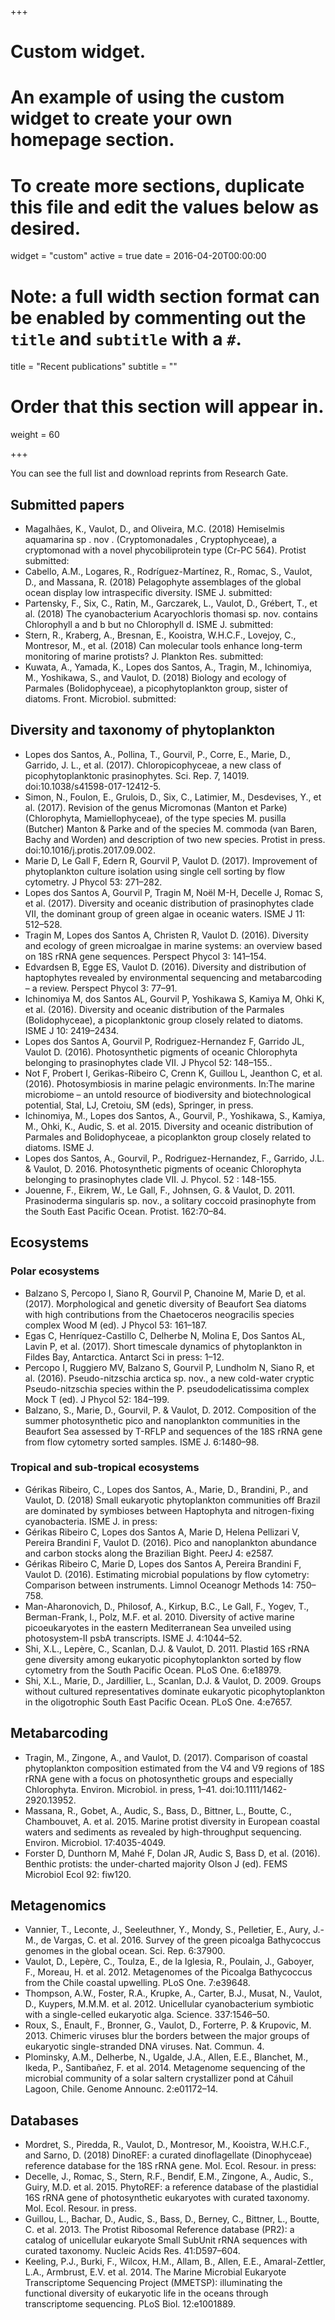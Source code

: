 +++
# Custom widget.
# An example of using the custom widget to create your own homepage section.
# To create more sections, duplicate this file and edit the values below as desired.
widget = "custom"
active = true
date = 2016-04-20T00:00:00

# Note: a full width section format can be enabled by commenting out the `title` and `subtitle` with a `#`.
title = "Recent publications"
subtitle = ""

# Order that this section will appear in.
weight = 60

+++

You can see the full list and download reprints from Research Gate.

## Submitted papers
* Magalhães, K., Vaulot, D., and Oliveira, M.C. (2018) Hemiselmis aquamarina sp . nov . (Cryptomonadales , Cryptophyceae), a cryptomonad with a novel phycobiliprotein type (Cr-PC 564). Protist submitted:
* Cabello, A.M., Logares, R., Rodríguez-Martínez, R., Romac, S., Vaulot, D., and Massana, R. (2018) Pelagophyte assemblages of the global ocean display low intraspecific diversity. ISME J. submitted:
* Partensky, F., Six, C., Ratin, M., Garczarek, L., Vaulot, D., Grébert, T., et al. (2018) The cyanobacterium Acaryochloris thomasi sp. nov. contains Chlorophyll a and b but no Chlorophyll d. ISME J. submitted:
* Stern, R., Kraberg, A., Bresnan, E., Kooistra, W.H.C.F., Lovejoy, C., Montresor, M., et al. (2018) Can molecular tools enhance long-term monitoring of marine protists? J. Plankton Res. submitted:
* Kuwata, A., Yamada, K., Lopes dos Santos, A., Tragin, M., Ichinomiya, M., Yoshikawa, S., and Vaulot, D. (2018) Biology and ecology of Parmales (Bolidophyceae), a picophytoplankton group, sister of diatoms. Front. Microbiol. submitted:

## Diversity and taxonomy of phytoplankton
* Lopes dos Santos, A., Pollina, T., Gourvil, P., Corre, E., Marie, D., Garrido, J. L., et al. (2017). Chloropicophyceae, a new class of picophytoplanktonic prasinophytes. Sci. Rep. 7, 14019. doi:10.1038/s41598-017-12412-5.
* Simon, N., Foulon, E., Grulois, D., Six, C., Latimier, M., Desdevises, Y., et al. (2017). Revision of the genus Micromonas (Manton et Parke) (Chlorophyta, Mamiellophyceae), of the type species M. pusilla (Butcher) Manton & Parke and of the species M. commoda (van Baren, Bachy and Worden) and description of two new species. Protist in press. doi:10.1016/j.protis.2017.09.002.
* Marie D, Le Gall F, Edern R, Gourvil P, Vaulot D. (2017). Improvement of phytoplankton culture isolation using single cell sorting by flow cytometry. J Phycol 53: 271–282.
* Lopes dos Santos A, Gourvil P, Tragin M, Noël M-H, Decelle J, Romac S, et al. (2017). Diversity and oceanic distribution of prasinophytes clade VII, the dominant group of green algae in oceanic waters. ISME J 11: 512–528.
* Tragin M, Lopes dos Santos A, Christen R, Vaulot D. (2016). Diversity and ecology of green microalgae in marine systems: an overview based on 18S rRNA gene sequences. Perspect Phycol 3: 141–154.
* Edvardsen B, Egge ES, Vaulot D. (2016). Diversity and distribution of haptophytes revealed by environmental sequencing and metabarcoding – a review. Perspect Phycol 3: 77–91.
* Ichinomiya M, dos Santos AL, Gourvil P, Yoshikawa S, Kamiya M, Ohki K, et al. (2016). Diversity and oceanic distribution of the Parmales (Bolidophyceae), a picoplanktonic group closely related to diatoms. ISME J 10: 2419–2434.
* Lopes dos Santos A, Gourvil P, Rodriguez-Hernandez F, Garrido JL, Vaulot D. (2016). Photosynthetic pigments of oceanic Chlorophyta belonging to prasinophytes clade VII. J Phycol 52: 148–155..
* Not F, Probert I, Gerikas-Ribeiro C, Crenn K, Guillou L, Jeanthon C, et al. (2016). Photosymbiosis in marine pelagic environments. In:The marine microbiome – an untold resource of biodiversity and biotechnological potential, Stal, LJ, Cretoiu, SM (eds), Springer, in press.
* Ichinomiya, M., Lopes dos Santos, A., Gourvil, P., Yoshikawa, S., Kamiya, M., Ohki, K., Audic, S. et al. 2015. Diversity and oceanic distribution of Parmales and Bolidophyceae, a picoplankton group closely related to diatoms. ISME J. 
* Lopes dos Santos, A., Gourvil, P., Rodriguez-Hernandez, F., Garrido, J.L. & Vaulot, D. 2016. Photosynthetic pigments of oceanic Chlorophyta belonging to prasinophytes clade VII. J. Phycol. 52 : 148-155.
* Jouenne, F., Eikrem, W., Le Gall, F., Johnsen, G. & Vaulot, D. 2011. Prasinoderma singularis sp. nov., a solitary coccoid prasinophyte from the South East Pacific Ocean. Protist. 162:70–84.

## Ecosystems
### Polar ecosystems
* Balzano S, Percopo I, Siano R, Gourvil P, Chanoine M, Marie D, et al. (2017). Morphological and genetic diversity of Beaufort Sea diatoms with high contributions from the Chaetoceros neogracilis species complex Wood M (ed). J Phycol 53: 161–187.
* Egas C, Henríquez-Castillo C, Delherbe N, Molina E, Dos Santos AL, Lavin P, et al. (2017). Short timescale dynamics of phytoplankton in Fildes Bay, Antarctica. Antarct Sci in press: 1–12.
* Percopo I, Ruggiero MV, Balzano S, Gourvil P, Lundholm N, Siano R, et al. (2016). Pseudo-nitzschia arctica sp. nov., a new cold-water cryptic Pseudo-nitzschia species within the P. pseudodelicatissima complex Mock T (ed). J Phycol 52: 184–199.
* Balzano, S., Marie, D., Gourvil, P. & Vaulot, D. 2012. Composition of the summer photosynthetic pico and nanoplankton communities in the Beaufort Sea assessed by T-RFLP and sequences of the 18S rRNA gene from flow cytometry sorted samples. ISME J. 6:1480–98.

### Tropical and sub-tropical ecosystems
* Gérikas Ribeiro, C., Lopes dos Santos, A., Marie, D., Brandini, P., and Vaulot, D. (2018) Small eukaryotic phytoplankton communities off Brazil are dominated by symbioses between Haptophyta and nitrogen-fixing cyanobacteria. ISME J. in press:
* Gérikas Ribeiro C, Lopes dos Santos A, Marie D, Helena Pellizari V, Pereira Brandini F, Vaulot D. (2016). Pico and nanoplankton abundance and carbon stocks along the Brazilian Bight. PeerJ 4: e2587.
* Gérikas Ribeiro C, Marie D, Lopes dos Santos A, Pereira Brandini F, Vaulot D. (2016). Estimating microbial populations by flow cytometry: Comparison between instruments. Limnol Oceanogr Methods 14: 750–758.
* Man-Aharonovich, D., Philosof, A., Kirkup, B.C., Le Gall, F., Yogev, T., Berman-Frank, I., Polz, M.F. et al. 2010. Diversity of active marine picoeukaryotes in the eastern Mediterranean Sea unveiled using photosystem-II psbA transcripts. ISME J. 4:1044–52.
* Shi, X.L., Lepère, C., Scanlan, D.J. & Vaulot, D. 2011. Plastid 16S rRNA gene diversity among eukaryotic picophytoplankton sorted by flow cytometry from the South Pacific Ocean. PLoS One. 6:e18979.
* Shi, X.L., Marie, D., Jardillier, L., Scanlan, D.J. & Vaulot, D. 2009. Groups without cultured representatives dominate eukaryotic picophytoplankton in the oligotrophic South East Pacific Ocean. PLoS One. 4:e7657.

## Metabarcoding
* Tragin, M., Zingone, A., and Vaulot, D. (2017). Comparison of coastal phytoplankton composition estimated from the V4 and V9 regions of 18S rRNA gene with a focus on photosynthetic groups and especially Chlorophyta. Environ. Microbiol. in press, 1–41. doi:10.1111/1462-2920.13952.
* Massana, R., Gobet, A., Audic, S., Bass, D., Bittner, L., Boutte, C., Chambouvet, A. et al. 2015. Marine protist diversity in European coastal waters and sediments as revealed by high-throughput sequencing. Environ. Microbiol. 17:4035-4049.
* Forster D, Dunthorn M, Mahé F, Dolan JR, Audic S, Bass D, et al. (2016). Benthic protists: the under-charted majority Olson J (ed). FEMS Microbiol Ecol 92: fiw120.

## Metagenomics
* Vannier, T., Leconte, J., Seeleuthner, Y., Mondy, S., Pelletier, E., Aury, J.-M., de Vargas, C. et al. 2016. Survey of the green picoalga Bathycoccus genomes in the global ocean. Sci. Rep. 6:37900.
* Vaulot, D., Lepère, C., Toulza, E., de la Iglesia, R., Poulain, J., Gaboyer, F., Moreau, H. et al. 2012. Metagenomes of the Picoalga Bathycoccus from the Chile coastal upwelling. PLoS One. 7:e39648.
* Thompson, A.W., Foster, R.A., Krupke, A., Carter, B.J., Musat, N., Vaulot, D., Kuypers, M.M.M. et al. 2012. Unicellular cyanobacterium symbiotic with a single-celled eukaryotic alga. Science. 337:1546–50.
* Roux, S., Enault, F., Bronner, G., Vaulot, D., Forterre, P. & Krupovic, M. 2013. Chimeric viruses blur the borders between the major groups of eukaryotic single-stranded DNA viruses. Nat. Commun. 4.
* Plominsky, A.M., Delherbe, N., Ugalde, J.A., Allen, E.E., Blanchet, M., Ikeda, P., Santibañez, F. et al. 2014. Metagenome sequencing of the microbial community of a solar saltern crystallizer pond at Cáhuil Lagoon, Chile. Genome Announc. 2:e01172–14.

## Databases
* Mordret, S., Piredda, R., Vaulot, D., Montresor, M., Kooistra, W.H.C.F., and Sarno, D. (2018) DinoREF: a curated dinoflagellate (Dinophyceae) reference database for the 18S rRNA gene. Mol. Ecol. Resour. in press:
* Decelle, J., Romac, S., Stern, R.F., Bendif, E.M., Zingone, A., Audic, S., Guiry, M.D. et al. 2015. PhytoREF: a reference database of the plastidial 16S rRNA gene of photosynthetic eukaryotes with curated taxonomy. Mol. Ecol. Resour. in press.
* Guillou, L., Bachar, D., Audic, S., Bass, D., Berney, C., Bittner, L., Boutte, C. et al. 2013. The Protist Ribosomal Reference database (PR2): a catalog of unicellular eukaryote Small SubUnit rRNA sequences with curated taxonomy. Nucleic Acids Res. 41:D597–604.
* Keeling, P.J., Burki, F., Wilcox, H.M., Allam, B., Allen, E.E., Amaral-Zettler, L.A., Armbrust, E.V. et al. 2014. The Marine Microbial Eukaryote Transcriptome Sequencing Project (MMETSP): illuminating the functional diversity of eukaryotic life in the oceans through transcriptome sequencing. PLoS Biol. 12:e1001889.

